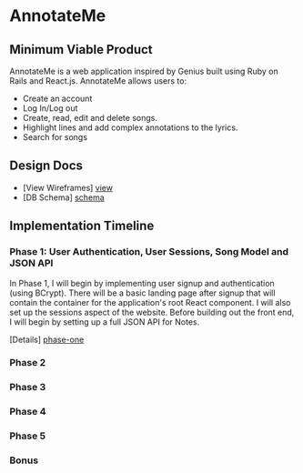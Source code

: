 # AnnotateMe

[link]: #

## Minimum Viable Product

AnnotateMe is a web application inspired by Genius built using Ruby on Rails and
React.js. AnnotateMe allows users to:

- Create an account
- Log In/Log out
- Create, read, edit and delete songs.
- Highlight lines and add complex annotations to the lyrics.
- Search for songs

## Design Docs

* [View Wireframes] [view]
* [DB Schema] [schema]

[view]: #
[schema]: #

## Implementation Timeline

### Phase 1: User Authentication, User Sessions, Song Model and JSON API

In Phase 1, I will begin by implementing user signup and authentication (using
BCrypt). There will be a basic landing page after signup that will contain the
container for the application's root React component. I will also set up the
sessions aspect of the website. Before building out the front end,
I will begin by setting up a full JSON API for Notes.

[Details] [phase-one]
### Phase 2
### Phase 3
### Phase 4
### Phase 5
### Bonus

[phase-one]: #
